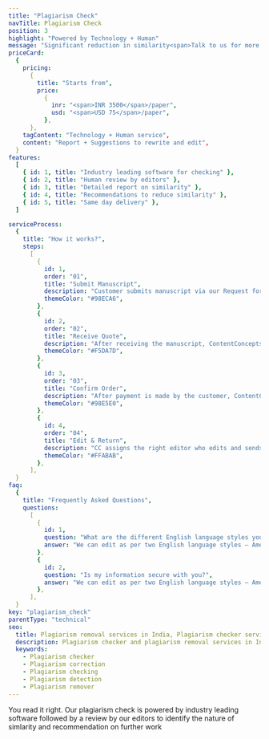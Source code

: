```yaml
---
title: "Plagiarism Check"
navTitle: Plagiarism Check
position: 3
highlight: "Powered by Technology + Human"
message: "Significant reduction in similarity<span>Talk to us for more details</span>"
priceCard:
  {
    pricing:
      {
        title: "Starts from",
        price:
          {
            inr: "<span>INR 3500</span>/paper",
            usd: "<span>USD 75</span>/paper",
          },
      },
    tagContent: "Technology + Human service",
    content: "Report + Suggestions to rewrite and edit",
  }
features:
  [
    { id: 1, title: "Industry leading software for checking" },
    { id: 2, title: "Human review by editors" },
    { id: 3, title: "Detailed report on similarity" },
    { id: 4, title: "Recommendations to reduce similarity" },
    { id: 5, title: "Same day delivery" },
  ]

serviceProcess:
  {
    title: "How it works?",
    steps:
      [
        {
          id: 1,
          order: "01",
          title: "Submit Manuscript",
          description: "Customer submits manuscript via our Request for quote page.",
          themeColor: "#98ECA6",
        },
        {
          id: 2,
          order: "02",
          title: "Receive Quote",
          description: "After receiving the manuscript, ContentConcepts sends price quote.",
          themeColor: "#F5DA7D",
        },
        {
          id: 3,
          order: "03",
          title: "Confirm Order",
          description: "After payment is made by the customer, ContentConcepts sends confirmation of payment.",
          themeColor: "#98E5E0",
        },
        {
          id: 4,
          order: "04",
          title: "Edit & Return",
          description: "CC assigns the right editor who edits and sends the edited document back to the customer.",
          themeColor: "#FFABAB",
        },
      ],
  }
faq:
  {
    title: "Frequently Asked Questions",
    questions:
      [
        {
          id: 1,
          question: "What are the different English language styles you use while editing?",
          answer: "We can edit as per two English language styles – American English and British English. You can choose your preferred language style in the online submission form.",
        },
        {
          id: 2,
          question: "Is my information secure with you?",
          answer: "We can edit as per two English language styles – American English and British English.",
        },
      ],
  }
key: "plagiarism_check"
parentType: "technical"
seo:
  title: Plagiarism removal services in India, Plagiarism checker services
  description: Plagiarism checker and plagiarism removal services in India at truly affordable prices. We help reduce similarity in manuscript
  keywords:
    - Plagiarism checker
    - Plagiarism correction
    - Plagiarism checking
    - Plagiarism detection
    - Plagiarism remover
---
```


You read it right. Our plagiarism check is powered by industry leading software followed by a review by our editors to identify the nature of simlarity and recommendation on further work
